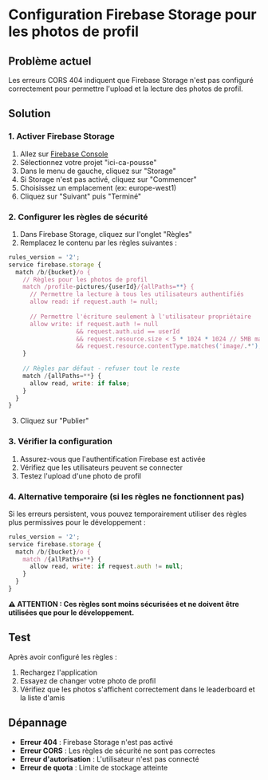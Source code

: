 # Configuration Firebase Storage pour les photos de profil

## Problème actuel
Les erreurs CORS 404 indiquent que Firebase Storage n'est pas configuré correctement pour permettre l'upload et la lecture des photos de profil.

## Solution

### 1. Activer Firebase Storage
1. Allez sur [Firebase Console](https://console.firebase.google.com/)
2. Sélectionnez votre projet "ici-ca-pousse"
3. Dans le menu de gauche, cliquez sur "Storage"
4. Si Storage n'est pas activé, cliquez sur "Commencer"
5. Choisissez un emplacement (ex: europe-west1)
6. Cliquez sur "Suivant" puis "Terminé"

### 2. Configurer les règles de sécurité
1. Dans Firebase Storage, cliquez sur l'onglet "Règles"
2. Remplacez le contenu par les règles suivantes :

```javascript
rules_version = '2';
service firebase.storage {
  match /b/{bucket}/o {
    // Règles pour les photos de profil
    match /profile-pictures/{userId}/{allPaths=**} {
      // Permettre la lecture à tous les utilisateurs authentifiés
      allow read: if request.auth != null;
      
      // Permettre l'écriture seulement à l'utilisateur propriétaire
      allow write: if request.auth != null 
                   && request.auth.uid == userId
                   && request.resource.size < 5 * 1024 * 1024 // 5MB max
                   && request.resource.contentType.matches('image/.*');
    }
    
    // Règles par défaut - refuser tout le reste
    match /{allPaths=**} {
      allow read, write: if false;
    }
  }
}
```

3. Cliquez sur "Publier"

### 3. Vérifier la configuration
1. Assurez-vous que l'authentification Firebase est activée
2. Vérifiez que les utilisateurs peuvent se connecter
3. Testez l'upload d'une photo de profil

### 4. Alternative temporaire (si les règles ne fonctionnent pas)
Si les erreurs persistent, vous pouvez temporairement utiliser des règles plus permissives pour le développement :

```javascript
rules_version = '2';
service firebase.storage {
  match /b/{bucket}/o {
    match /{allPaths=**} {
      allow read, write: if request.auth != null;
    }
  }
}
```

**⚠️ ATTENTION : Ces règles sont moins sécurisées et ne doivent être utilisées que pour le développement.**

## Test
Après avoir configuré les règles :
1. Rechargez l'application
2. Essayez de changer votre photo de profil
3. Vérifiez que les photos s'affichent correctement dans le leaderboard et la liste d'amis

## Dépannage
- **Erreur 404** : Firebase Storage n'est pas activé
- **Erreur CORS** : Les règles de sécurité ne sont pas correctes
- **Erreur d'autorisation** : L'utilisateur n'est pas connecté
- **Erreur de quota** : Limite de stockage atteinte 
